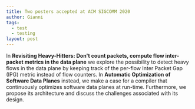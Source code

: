 ```yaml
---
title: Two posters accepted at ACM SIGCOMM 2020
author: Gianni
tags:
  - test
  - testing
layout: post
---
```


In **Revisiting Heavy-Hitters: Don't count packets, compute flow inter-packet metrics in the data plane** 
we explore the possibility to detect heavy flows in the data plane by keeping track of the per-flow Inter Packet Gap (IPG) metric instead of flow counters.
In **Automatic Optimization of Software Data Planes** instead, we make a case for a compiler that continuously optimizes software data planes at 
run-time. Furthermore, we propose its architecture and discuss the challenges associated with its design.

